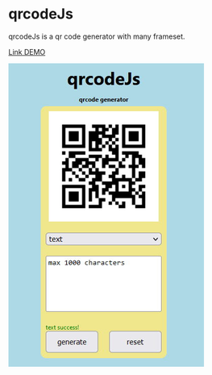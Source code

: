 # qrcodeJs

qrcodeJs is a qr code generator with many frameset.

[Link DEMO](https://marcellopagano.github.io/qrcodejs/)

![readme](./readme.jpg)
